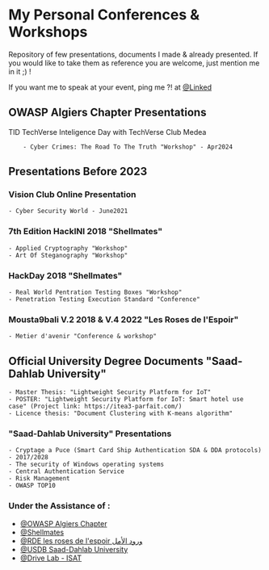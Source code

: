 # My Personal Conferences & Workshops
Repository of few presentations, documents I made & already presented.
If you would like to take them as reference you are welcome, just mention me in it ;) !

If you want me to speak at your event, ping me ?! at [@Linked](https://www.linkedin.com/in/mehdi-nacer-kerkar-cyber-security-consultant/)


## OWASP Algiers Chapter Presentations
TID TechVerse Inteligence Day with TechVerse Club Medea

        - Cyber Crimes: The Road To The Truth "Workshop" - Apr2024


## Presentations Before 2023

### Vision Club Online Presentation
    - Cyber Security World - June2021

### 7th Edition HackINI 2018 "Shellmates"

    - Applied Cryptography "Workshop"
    - Art Of Steganography "Workshop"

### HackDay 2018 "Shellmates"

    - Real World Pentration Testing Boxes "Workshop"
    - Penetration Testing Execution Standard "Conference"
    
### Mousta9bali V.2 2018 & V.4 2022 "Les Roses de l'Espoir" 

    - Metier d'avenir "Conference & workshop"


## Official University Degree Documents "Saad-Dahlab University"

    - Master Thesis: "Lightweight Security Platform for IoT"
    - POSTER: "Lightweight Security Platform for IoT: Smart hotel use case" (Project link: https://itea3-parfait.com/)
    - Licence thesis: "Document Clustering with K-means algorithm"

### "Saad-Dahlab University" Presentations 

    - Cryptage a Puce (Smart Card Ship Authentication SDA & DDA protocols) - 2017/2028
    - The security of Windows operating systems
    - Central Authentication Service
    - Risk Management
    - OWASP TOP10


    
 ### Under the Assistance of :
 
 - [@OWASP Algiers Chapter](https://owasp.org/www-chapter-algiers/)
 - [@Shellmates](https://shellmates-club.com)
 - [@RDE les roses de l'espoir ورود الأمل](https://m.facebook.com/100064379903857/)
 - [@USDB Saad-Dahlab University](http://www.univ-blida.dz)
 - [@Drive Lab - ISAT](https://www.isat.fr/formations/laboratoire-drive)
